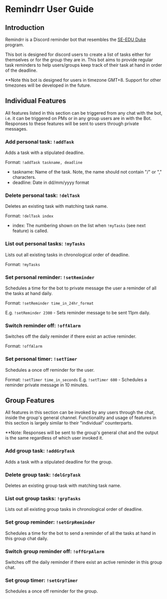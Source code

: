 # Remindrr User Guide

## Introduction

Remindrr is a Discord reminder bot that resembles the [SE-EDU Duke](https://nus-cs2103-ay1920s1.github.io/website/se-book-adapted/projectDuke/index.html) program.

This bot is designed for discord users to create a list of tasks either for themselves or for the group they are in.
This bot aims to provide regular task reminders to help users/groups keep track of their task at hand in order of the deadline.

**Note this bot is designed for users in timezone GMT+8. Support for other timezones will be developed in the future.


## Individual Features
All features listed in this section can be triggered from any chat with the bot,
i.e. it can be triggered on PMs or in any group users are in with the Bot.
Responses to these features will be sent to users through private messages.


### Add personal task: `!addTask`

Adds a task with a stipulated deadline. 

Format: `!addTask taskname, deadline`
 * taskname: Name of the task. Note, the name should not contain "/" or "," characters.
 * deadline: Date in dd/mm/yyyy format

### Delete personal task: `!delTask`

Deletes an existing task with matching task name.

Format: `!delTask index`
 * index: The numbering shown on the list when `!myTasks` (see next feature) is called.


### List out personal tasks: `!myTasks`

Lists out all existing tasks in chronological order of deadline.

Format: `!myTasks`


### Set personal reminder: `!setReminder`

Schedules a time for the bot to private message the user a reminder of all the tasks at hand daily.

Format: `!setReminder time_in_24hr_format`

E.g. `!setReminder 2300` - Sets reminder message to be sent 11pm daily.


### Switch reminder off: `!offAlarm`

Switches off the daily reminder if there exist an active reminder.

Format: `!offAlarm`


### Set personal timer: `!setTimer`

Schedules a once off reminder for the user.

Format: `!setTimer time_in_seconds`
E.g. `!setTimer 600` - Schedules a reminder private message in 10 minutes. 


## Group Features
All features in this section can be invoked by any users through the chat, inside the group's general channel.
Functionality and usage of features in this section is largely similar to their "individual" counterparts.

**Note: Responses will be sent to the group's general chat and the output is the same regardless of which user invoked it. 


### Add group task: `!addGrpTask`

Adds a task with a stipulated deadline for the group.


### Delete group task: `!delGrpTask`

Deletes an existing group task with matching task name.


### List out group tasks: `!grpTasks`

Lists out all existing group tasks in chronological order of deadline.


### Set group reminder: `!setGrpReminder`

Schedules a time for the bot to send a reminder of all the tasks at hand in this group chat daily.


### Switch group reminder off: `!offGrpAlarm`

Switches off the daily reminder if there exist an active reminder in this group chat.


### Set group timer: `!setGrpTimer`

Schedules a once off reminder for the group.
